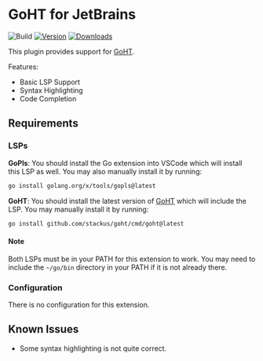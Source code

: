 # GoHT for JetBrains

![Build](https://github.com/stackus/goht-jetbrains/workflows/Build/badge.svg)
[![Version](https://img.shields.io/jetbrains/plugin/v/23783-goht.svg)](https://plugins.jetbrains.com/plugin/23783-goht)
[![Downloads](https://img.shields.io/jetbrains/plugin/d/23783-goht.svg)](https://plugins.jetbrains.com/plugin/23783-goht)

<!-- Plugin description -->
This plugin provides support for [GoHT](https://goht.dev/).

Features:
- Basic LSP Support
- Syntax Highlighting
- Code Completion

<!-- Plugin description end -->

## Requirements

### LSPs
**GoPls**: You should install the Go extension into VSCode which will install this LSP as well. You may also manually install it by running:

```bash
go install golang.org/x/tools/gopls@latest
```

**GoHT**: You should install the latest version of [GoHT](https://github.com/stackus/goht) which will include the LSP. You may manually install it by running:

```bash
go install github.com/stackus/goht/cmd/goht@latest
```

#### Note
Both LSPs must be in your PATH for this extension to work. You may need to include the `~/go/bin` directory in your PATH if it is not already there.

### Configuration
There is no configuration for this extension.

## Known Issues
- Some syntax highlighting is not quite correct.